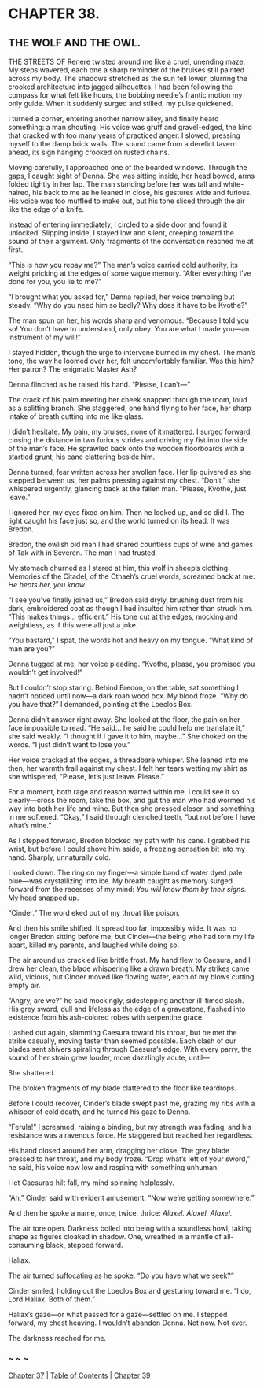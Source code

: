 # CHAPTER 38.

## THE WOLF AND THE OWL.


THE STREETS OF Renere twisted around me like a cruel, unending maze. My steps wavered, each one a sharp reminder of the bruises still painted across my body. The shadows stretched as the sun fell lower, blurring the crooked architecture into jagged silhouettes. I had been following the compass for what felt like hours, the bobbing needle’s frantic motion my only guide. When it suddenly surged and stilled, my pulse quickened.  

I turned a corner, entering another narrow alley, and finally heard something: a man shouting. His voice was gruff and gravel-edged, the kind that cracked with too many years of practiced anger. I slowed, pressing myself to the damp brick walls. The sound came from a derelict tavern ahead, its sign hanging crooked on rusted chains.  

Moving carefully, I approached one of the boarded windows. Through the gaps, I caught sight of Denna. She was sitting inside, her head bowed, arms folded tightly in her lap. The man standing before her was tall and white-haired, his back to me as he leaned in close, his gestures wide and furious. His voice was too muffled to make out, but his tone sliced through the air like the edge of a knife.  

Instead of entering immediately, I circled to a side door and found it unlocked. Slipping inside, I stayed low and silent, creeping toward the sound of their argument. Only fragments of the conversation reached me at first.  

“This is how you repay me?” The man’s voice carried cold authority, its weight pricking at the edges of some vague memory. “After everything I’ve done for you, you lie to me?”  

“I brought what you asked for,” Denna replied, her voice trembling but steady. “Why do you need him so badly? Why does it have to be Kvothe?”  

The man spun on her, his words sharp and venomous. “Because I told you so! You don’t have to understand, only obey. You are what I made you—an instrument of my will!”  

I stayed hidden, though the urge to intervene burned in my chest. The man’s tone, the way he loomed over her, felt uncomfortably familiar. Was this him? Her patron? The enigmatic Master Ash?  

Denna flinched as he raised his hand. “Please, I can’t—”  

The crack of his palm meeting her cheek snapped through the room, loud as a splitting branch. She staggered, one hand flying to her face, her sharp intake of breath cutting into me like glass.  

I didn’t hesitate. My pain, my bruises, none of it mattered. I surged forward, closing the distance in two furious strides and driving my fist into the side of the man’s face. He sprawled back onto the wooden floorboards with a startled grunt, his cane clattering beside him.  

Denna turned, fear written across her swollen face. Her lip quivered as she stepped between us, her palms pressing against my chest. “Don’t,” she whispered urgently, glancing back at the fallen man. “Please, Kvothe, just leave.”  

I ignored her, my eyes fixed on him. Then he looked up, and so did I. The light caught his face just so, and the world turned on its head. It was Bredon.  

Bredon, the owlish old man I had shared countless cups of wine and games of Tak with in Severen. The man I had trusted.  

My stomach churned as I stared at him, this wolf in sheep’s clothing. Memories of the Citadel, of the Cthaeh’s cruel words, screamed back at me: *He beats her, you know.*  

“I see you've finally joined us,” Bredon said dryly, brushing dust from his dark, embroidered coat as though I had insulted him rather than struck him. “This makes things... efficient.” His tone cut at the edges, mocking and weightless, as if this were all just a joke.  

“You bastard,” I spat, the words hot and heavy on my tongue. “What kind of man are you?”  

Denna tugged at me, her voice pleading. “Kvothe, please, you promised you wouldn’t get involved!”  

But I couldn’t stop staring. Behind Bredon, on the table, sat something I hadn’t noticed until now—a dark roah wood box. My blood froze. “Why do you have that?” I demanded, pointing at the Loeclos Box.  

Denna didn’t answer right away. She looked at the floor, the pain on her face impossible to read. “He said… he said he could help me translate it,” she said weakly. “I thought if I gave it to him, maybe…” She choked on the words. “I just didn’t want to lose you.”  

Her voice cracked at the edges, a threadbare whisper. She leaned into me then, her warmth frail against my chest. I felt her tears wetting my shirt as she whispered, “Please, let’s just leave. Please.”  

For a moment, both rage and reason warred within me. I could see it so clearly—cross the room, take the box, and gut the man who had wormed his way into both her life and mine. But then she pressed closer, and something in me softened. “Okay,” I said through clenched teeth, “but not before I have what’s mine.”  

As I stepped forward, Bredon blocked my path with his cane. I grabbed his wrist, but before I could shove him aside, a freezing sensation bit into my hand. Sharply, unnaturally cold.  

I looked down. The ring on my finger—a simple band of water dyed pale blue—was crystallizing into ice. My breath caught as memory surged forward from the recesses of my mind: *You will know them by their signs.* My head snapped up.  

“Cinder.” The word eked out of my throat like poison.  

And then his smile shifted. It spread too far, impossibly wide. It was no longer Bredon sitting before me, but Cinder—the being who had torn my life apart, killed my parents, and laughed while doing so.  

The air around us crackled like brittle frost. My hand flew to Caesura, and I drew her clean, the blade whispering like a drawn breath. My strikes came wild, vicious, but Cinder moved like flowing water, each of my blows cutting empty air.  

“Angry, are we?” he said mockingly, sidestepping another ill-timed slash. His grey sword, dull and lifeless as the edge of a gravestone, flashed into existence from his ash-colored robes with serpentine grace.  

I lashed out again, slamming Caesura toward his throat, but he met the strike casually, moving faster than seemed possible. Each clash of our blades sent shivers spiraling through Caesura’s edge. With every parry, the sound of her strain grew louder, more dazzlingly acute, until—  

She shattered.  

The broken fragments of my blade clattered to the floor like teardrops.  

Before I could recover, Cinder’s blade swept past me, grazing my ribs with a whisper of cold death, and he turned his gaze to Denna.  

“Ferula!” I screamed, raising a binding, but my strength was fading, and his resistance was a ravenous force. He staggered but reached her regardless.  

His hand closed around her arm, dragging her close. The grey blade pressed to her throat, and my body froze. “Drop what’s left of your sword,” he said, his voice now low and rasping with something unhuman.  

I let Caesura’s hilt fall, my mind spinning helplessly.  

“Ah,” Cinder said with evident amusement. “Now we’re getting somewhere.”  

And then he spoke a name, once, twice, thrice: *Alaxel. Alaxel. Alaxel.*  

The air tore open. Darkness boiled into being with a soundless howl, taking shape as figures cloaked in shadow. One, wreathed in a mantle of all-consuming black, stepped forward.  

Haliax.  

The air turned suffocating as he spoke. “Do you have what we seek?”  

Cinder smiled, holding out the Loeclos Box and gesturing toward me. “I do, Lord Haliax. Both of them.”  

Haliax’s gaze—or what passed for a gaze—settled on me. I stepped forward, my chest heaving. I wouldn’t abandon Denna. Not now. Not ever.  

The darkness reached for me.  

### ~ ~ ~

[Chapter 37](CHAPTER_37.md) | [Table of Contents](Table_of_Contents.md) | [Chapter 39](CHAPTER_39.md)
